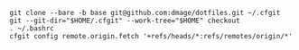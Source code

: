     git clone --bare -b base git@github.com:dmage/dotfiles.git ~/.cfgit
    git --git-dir="$HOME/.cfgit" --work-tree="$HOME" checkout
    . ~/.bashrc
    cfgit config remote.origin.fetch '+refs/heads/*:refs/remotes/origin/*'
